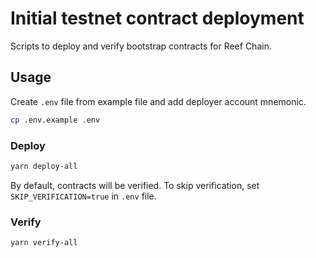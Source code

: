 # Initial testnet contract deployment

Scripts to deploy and verify bootstrap contracts for Reef Chain.

## Usage

Create `.env` file from example file and add deployer account mnemonic.

```bash
cp .env.example .env
```

### Deploy

```bash
yarn deploy-all
```

By default, contracts will be verified. To skip verification, set `SKIP_VERIFICATION=true` in `.env` file.


### Verify

```bash
yarn verify-all
```

